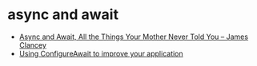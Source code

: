 # async and await

* [Async and Await, All the Things Your Mother Never Told You – James Clancey](https://www.youtube.com/watch?v=jgxJbshvCXQ)
* [Using ConfigureAwait to improve your application](https://johnthiriet.com/2018/04/configure-await/)



